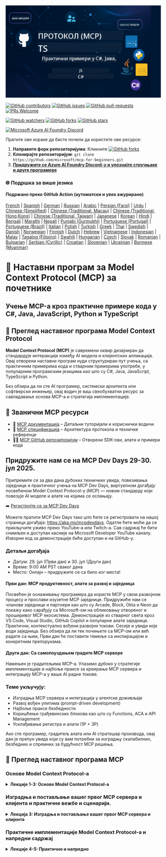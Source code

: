 <!--
CO_OP_TRANSLATOR_METADATA:
{
  "original_hash": "61219d6d0e866f6e714fe6988ebeba31",
  "translation_date": "2025-07-13T14:58:31+00:00",
  "source_file": "README.md",
  "language_code": "sr"
}
-->
![MCP-for-beginners](../../translated_images/mcp-beginners.2ce2b317996369ff66c5b72e25eff9d4288ab2741fc70c0b4e523d1ae1e249fd.sr.png) 

[![GitHub contributors](https://img.shields.io/github/contributors/microsoft/mcp-for-beginners.svg)](https://GitHub.com/microsoft/mcp-for-beginners/graphs/contributors)
[![GitHub issues](https://img.shields.io/github/issues/microsoft/mcp-for-beginners.svg)](https://GitHub.com/microsoft/mcp-for-beginners/issues)
[![GitHub pull-requests](https://img.shields.io/github/issues-pr/microsoft/mcp-for-beginners.svg)](https://GitHub.com/microsoft/mcp-for-beginners/pulls)
[![PRs Welcome](https://img.shields.io/badge/PRs-welcome-brightgreen.svg?style=flat-square)](http://makeapullrequest.com)

[![GitHub watchers](https://img.shields.io/github/watchers/microsoft/mcp-for-beginners.svg?style=social&label=Watch)](https://GitHub.com/microsoft/mcp-for-beginners/watchers)
[![GitHub forks](https://img.shields.io/github/forks/microsoft/mcp-for-beginners.svg?style=social&label=Fork)](https://GitHub.com/microsoft/mcp-for-beginners/fork)
[![GitHub stars](https://img.shields.io/github/stars/microsoft/mcp-for-beginners?style=social&label=Star)](https://GitHub.com/microsoft/mcp-for-beginners/stargazers)


[![Microsoft Azure AI Foundry Discord](https://dcbadge.limes.pink/api/server/ByRwuEEgH4)](https://discord.com/invite/ByRwuEEgH4)

Пратите ове кораке да бисте почели да користите ове ресурсе:
1. **Направите форк репозиторијума**: Кликните [![GitHub forks](https://img.shields.io/github/forks/microsoft/mcp-for-beginners.svg?style=social&label=Fork)](https://GitHub.com/microsoft/mcp-for-beginners/fork)
2. **Клонирајте репозиторијум**:   `git clone https://github.com/microsoft/mcp-for-beginners.git`
3. [**Придружите се Azure AI Foundry Discord-у и упознајте стручњаке и друге програмере**](https://discord.com/invite/ByRwuEEgH4)


### 🌐 Подршка за више језика

#### Подржано преко GitHub Action (аутоматски и увек ажурирано)

[French](../fr/README.md) | [Spanish](../es/README.md) | [German](../de/README.md) | [Russian](../ru/README.md) | [Arabic](../ar/README.md) | [Persian (Farsi)](../fa/README.md) | [Urdu](../ur/README.md) | [Chinese (Simplified)](../zh/README.md) | [Chinese (Traditional, Macau)](../mo/README.md) | [Chinese (Traditional, Hong Kong)](../hk/README.md) | [Chinese (Traditional, Taiwan)](../tw/README.md) | [Japanese](../ja/README.md) | [Korean](../ko/README.md) | [Hindi](../hi/README.md) | [Bengali](../bn/README.md) | [Marathi](../mr/README.md) | [Nepali](../ne/README.md) | [Punjabi (Gurmukhi)](../pa/README.md) | [Portuguese (Portugal)](../pt/README.md) | [Portuguese (Brazil)](../br/README.md) | [Italian](../it/README.md) | [Polish](../pl/README.md) | [Turkish](../tr/README.md) | [Greek](../el/README.md) | [Thai](../th/README.md) | [Swedish](../sv/README.md) | [Danish](../da/README.md) | [Norwegian](../no/README.md) | [Finnish](../fi/README.md) | [Dutch](../nl/README.md) | [Hebrew](../he/README.md) | [Vietnamese](../vi/README.md) | [Indonesian](../id/README.md) | [Malay](../ms/README.md) | [Tagalog (Filipino)](../tl/README.md) | [Swahili](../sw/README.md) | [Hungarian](../hu/README.md) | [Czech](../cs/README.md) | [Slovak](../sk/README.md) | [Romanian](../ro/README.md) | [Bulgarian](../bg/README.md) | [Serbian (Cyrillic)](./README.md) | [Croatian](../hr/README.md) | [Slovenian](../sl/README.md) | [Ukrainian](../uk/README.md) | [Burmese (Myanmar)](../my/README.md)

# 🚀 Наставни програм за Model Context Protocol (MCP) за почетнике

## **Учење MCP-а кроз практичне примере кода у C#, Java, JavaScript, Python и TypeScript**

## 🧠 Преглед наставног програма Model Context Protocol

**Model Context Protocol (MCP)** је савремени оквир дизајниран да стандардује интеракције између AI модела и клијентских апликација. Овај отворени наставни програм нуди структуриран пут учења, са практичним примерима кода и стварним примерима употребе, у популарним програмским језицима као што су C#, Java, JavaScript, TypeScript и Python.

Без обзира да ли сте AI програмер, системски архитекта или софтверски инжењер, овај водич је ваш свеобухватни ресурс за савладавање основа MCP-а и стратегија имплементације.

## 🔗 Званични MCP ресурси

- 📘 [MCP документација](https://modelcontextprotocol.io/) – Детаљни туторијали и кориснички водичи  
- 📜 [MCP спецификација](https://spec.modelcontextprotocol.io/) – Архитектура протокола и техничке референце  
- 🧑‍💻 [MCP GitHub репозиторијум](https://github.com/modelcontextprotocol) – Отворени SDK-ови, алати и примери кода  

## Придружите нам се на MCP Dev Days 29-30. јул 2025.

Припремите се за два дана дубоких техничких увида, повезивања заједнице и практичног учења на MCP Dev Days, виртуелном догађају посвећеном Model Context Protocol-у (MCP) — новом стандарду који повезује AI моделе и алате на којима се ослањају.

➡️ [Региструјте се за MCP Dev Days](https://developer.microsoft.com/en-us/reactor/series/S-1563/)

Можете пратити MCP Dev Days тако што ћете се регистровати на нашој страници догађаја: https://aka.ms/mcpdevdays. Одатле ћете моћи да се прикључите уживо преко YouTube-а или Twitch-а. Сав садржај ће бити снимљен и доступан касније на Microsoft Developer YouTube каналу. Изворни код за демонстрације биће доступан и на GitHub-у.

### Детаљи догађаја
- Датум: 29. јул (Први дан) и 30. јул (Други дан)
- Време: 9:00 AM PST сваког дана
- Место: Онлајн – придружите се са било ког места!

#### Први дан: MCP продуктивност, алати за развој и заједница

Посвећен је оснаживању програмера да користе MCP у свом развојном процесу и прослави изузетне MCP заједнице. Придружиће нам се чланови заједнице и партнери као што су Arcade, Block, Okta и Neon да покажу како сарађују са Microsoft-ом на обликовању отвореног и проширивог MCP екосистема. Демонстрације из стварног света кроз VS Code, Visual Studio, GitHub Copilot и популарне алате заједнице.
Практични, контекстуално вођени развојни токови.
Сесије и увиди које води заједница.
Без обзира да ли тек почињете са MCP-ом или већ радите са њим, Први дан ће поставити темеље са инспирацијом и конкретним препорукама.

#### Други дан: Са самопоуздањем градите MCP сервере

Намењен је градитељима MCP-а. Улазимо дубоко у стратегије имплементације и најбоље праксе за креирање MCP сервера и интеграцију MCP-а у ваше AI радне токове.

### Теме укључују:

- Изградња MCP сервера и интеграција у агентске доживљаје
- Развој вођен упитима (prompt-driven development)
- Најбоље праксе безбедности
- Коришћење грађевинских блокова као што су Functions, ACA и API Management
- Усклађивање регистра и алати (1P + 3P)

Ако сте програмер, градитељ алата или AI стратешар производа, овај дан је препун увида који су вам потребни за изградњу скалабилних, безбедних и спремних за будућност MCP решења.

## 🧭 Преглед наставног програма MCP

### Основе Model Context Protocol-а 
<details>
  <summary><strong> Лекције 1-3: Основе Model Context Protocol-а</strong></summary>

- **00. Увод у MCP**  
  Преглед Model Context Protocol-а и његов значај у AI процесима. [Прочитајте више](./00-Introduction/README.md)
- **01. Објашњење основних појмова**  
  Детаљно објашњење кључних концепата MCP-а. [Прочитајте више](./01-CoreConcepts/README.md)
- **02. Безбедност у MCP-у**  
  Безбедносне претње и најбоље праксе. [Прочитајте више](./02-Security/README.md)
- **03. Почетак рада са MCP-ом**  
  Подешавање окружења, основни сервери/клијенти, интеграција. [Прочитајте више](./03-GettingStarted/README.md)
</details>

### Изградња и постављање вашег првог MCP сервера и клијента и практичне вежбе и сценарији.
<details>
  <summary><strong> Лекција 3: Изградња и постављање вашег првог MCP сервера и клијента</strong></summary>

- **3.1. Први сервер** – [Водич](./03-GettingStarted/01-first-server/README.md)
- **3.2. Први клијент** – [Водич](./03-GettingStarted/02-client/README.md)
- **3.3. Клијент са LLM-ом** – [Водич](./03-GettingStarted/03-llm-client/README.md)
- **3.4. Коришћење сервера у Visual Studio Code-у** – [Водич](./03-GettingStarted/04-vscode/README.md)
- **3.5. Креирање сервера користећи SSE** – [Водич](./03-GettingStarted/05-sse-server/README.md)
- **3.6. HTTP стриминг** – [Водич](./03-GettingStarted/06-http-streaming/README.md)
- **3.7. Коришћење AI Toolkit-а** – [Водич](./03-GettingStarted/07-aitk/README.md)
- **3.8. Тестирање вашег сервера** – [Водич](./03-GettingStarted/08-testing/README.md)
- **3.9. Постављање вашег сервера** – [Водич](./03-GettingStarted/09-deployment/README.md)
</details>

### Практичне имплементације Model Context Protocol-а и напредни садржај
<details>
  <summary><strong> Лекције 4-5: Практично и напредно</strong></summary>

- **04. Практична имплементација**  
  SDK-ови, дебаговање, тестирање, поновно коришћење шаблона упита. [Прочитајте више](./04-PracticalImplementation/README.md)
- **05. Напредне теме у MCP-у**  
  Мултимодални AI, скалирање, коришћење у предузећима. [Прочитајте више](./05-AdvancedTopics/README.md)
- **5.1. MCP интеграција са Azure-ом** – [Водич](./05-AdvancedTopics/mcp-integration/README.md)
- **5.2. Мултимодалност** – [Водич](./05-AdvancedTopics/mcp-multi-modality/README.md)
- **5.3. MCP OAuth2 демонстрација** – [Водич](./05-AdvancedTopics/mcp-oauth2-demo/README.md)
- **5.4. Root Contexts** – [Водич](./05-AdvancedTopics/mcp-root-contexts/README.md)
- **5.5. Routing** – [Водич](./05-AdvancedTopics/mcp-routing/README.md)
- **5.6. Sampling** – [Водич](./05-AdvancedTopics/mcp-sampling/README.md)
- **5.7. Scaling** – [Водич](./05-AdvancedTopics/mcp-scaling/README.md)
- **5.8. Безбедност** – [Водич](./05-AdvancedTopics/mcp-security/README.md)
- **5.9. Web Search MCP** – [Водич](./05-AdvancedTopics/web-search-mcp/README.md)
- **5.10. Реално време стриминг** – [Водич](./05-AdvancedTopics/mcp-realtimestreaming/README.md)
- **5.11. Реално време Web Search** – [Водич](./05-AdvancedTopics/mcp-realtimesearch/README.md)
- **5.12. Entra ID аутентификација за Model Context Protocol сервере** – [Водич](./05-AdvancedTopics/mcp-security-entra/README.md)
- **5.13. Интеграција Model Context Protocol-а (MCP) са Azure AI Foundry** – [Водич](./05-AdvancedTopics/mcp-foundry-agent-integration/README.md)

### Најбоље праксе за Model Context Protocol  
<details>
  <summary><strong> Лекције 6-9: Заједница, најбоље праксе и лабораторије</strong></summary>

- **06. Доприноси заједнице** – [Водич](./06-CommunityContributions/README.md)
- **07. Увид из ране примене** – [Водич](./07-LessonsFromEarlyAdoption/README.md)
- **08. Најбоље праксе за MCP** – [Водич](./08-BestPractices/README.md)
- **09. Студије случаја MCP** – [Водич](./09-CaseStudy/README.md)
</details>

### Практична лабораторија Model Context Protocol са AI Toolkit за VScode  
<details>
  <summary><strong>Лекција 10: Практична лабораторија - прављење MCP сервера са AI Toolkit за VScode</strong></summary>
    
- **10. Поједностављивање AI радних токова: прављење MCP сервера са AI Toolkit** – [Практична лабораторија](./10-StreamliningAIWorkflowsBuildingAnMCPServerWithAIToolkit/README.md)
</details>

## Пример пројеката Model Context Protocol: прављење MCP калкулатора у Java, C#, JavaScript, TypeScript и Python

### 🧮 Пример MCP калкулатора у Java, C#, JavaScript, TypeScript и Python  
<details>
  <summary><strong>Истражите имплементације кода по језицима</strong></summary>

  - [Пример MCP сервера у C#](./03-GettingStarted/samples/csharp/README.md)
  - [MCP калкулатор у Java](./03-GettingStarted/samples/java/calculator/README.md)
  - [MCP демо у JavaScript](./03-GettingStarted/samples/javascript/README.md)
  - [MCP сервер у Python-у](../../03-GettingStarted/samples/python/mcp_calculator_server.py)
  - [Пример MCP у TypeScript-у](./03-GettingStarted/samples/typescript/README.md)

</details>

### 💡 Напредни пример MCP решења: калкулатор пројекти у C#, Java, JavaScript, TypeScript и Python  
<details>
  <summary><strong>Истражите напредне примере</strong></summary>

  - [Напредни пример у C#](./04-PracticalImplementation/samples/csharp/README.md)
  - [Пример Java контејнер апликације](./04-PracticalImplementation/samples/java/containerapp/README.md)
  - [Напредни пример у JavaScript-у](./04-PracticalImplementation/samples/javascript/README.md)
  - [Сложена имплементација у Python-у](../../04-PracticalImplementation/samples/python/mcp_sample.py)
  - [Пример TypeScript контејнера](./04-PracticalImplementation/samples/typescript/README.md)

</details>


## 🎯 Претпоставке за учење MCP

Да бисте максимално искористили овај курс, требало би да имате:

- Основно знање из C#, Java или Python
- Разумевање клијент-сервер модела и API-ја
- (Опционо) Познавање концепата машинског учења

## 📚 Водич за учење

Доступан је свеобухватан [Водич за учење](./study_guide.md) који ће вам помоћи да ефикасно користите овај репозиторијум. Водич укључује:

- Визуелну мапу курикулума са свим обухваћеним темама
- Детаљан преглед сваког дела репозиторијума
- Упутства како користити пример пројекте
- Препоручене путеве учења за различите нивое знања
- Додатне ресурсе који ће употпунити ваше учење

## 🛠️ Како ефикасно користити овај курикулум

Свака лекција у овом водичу садржи:

1. Јасна објашњења MCP концепата  
2. Примере кода уживо на више језика  
3. Вежбе за прављење стварних MCP апликација  
4. Додатне ресурсе за напредне кориснике


## 🌟 Захвалност заједници

Захваљујемо Microsoft Valued Professional-у [Shivam Goyal](https://www.linkedin.com/in/shivam2003/) на доприносу важних примера кода.

## 📜 Информације о лиценци

Овај садржај је лиценциран под **MIT лиценцом**. За услове коришћења погледајте [LICENSE](../../LICENSE).

## 🤝 Упутства за допринос

Овај пројекат поздравља доприносе и предлоге. Већина доприноса захтева да се сложите са  
Contributor License Agreement (CLA) којим изјављујете да имате право и заиста нам дајете  
права на коришћење вашег доприноса. За детаље посетите <https://cla.opensource.microsoft.com>.

Када пошаљете pull request, CLA бот ће аутоматски одредити да ли је потребно да доставите  
CLA и означити PR на одговарајући начин (нпр. провера статуса, коментар). Само пратите упутства  
која вам бот даје. Ово ћете морати урадити само једном за све репозиторијуме који користе наш CLA.

Овај пројекат је усвојио [Microsoft Open Source Code of Conduct](https://opensource.microsoft.com/codeofconduct/).  
За више информација погледајте [Code of Conduct FAQ](https://opensource.microsoft.com/codeofconduct/faq/) или  
контактирајте [opencode@microsoft.com](mailto:opencode@microsoft.com) за додатна питања или коментаре.

## 🎒 Остали курсеви  
Наш тим производи и друге курсеве! Погледајте:

- [AI Agents For Beginners](https://github.com/microsoft/ai-agents-for-beginners?WT.mc_id=academic-105485-koreyst)
- [Generative AI for Beginners using .NET](https://github.com/microsoft/Generative-AI-for-beginners-dotnet?WT.mc_id=academic-105485-koreyst)
- [Generative AI for Beginners using JavaScript](https://github.com/microsoft/generative-ai-with-javascript?WT.mc_id=academic-105485-koreyst)
- [Generative AI for Beginners](https://github.com/microsoft/generative-ai-for-beginners?WT.mc_id=academic-105485-koreyst)
- [ML for Beginners](https://aka.ms/ml-beginners?WT.mc_id=academic-105485-koreyst)
- [Data Science for Beginners](https://aka.ms/datascience-beginners?WT.mc_id=academic-105485-koreyst)
- [AI for Beginners](https://aka.ms/ai-beginners?WT.mc_id=academic-105485-koreyst)
- [Cybersecurity for Beginners](https://github.com/microsoft/Security-101??WT.mc_id=academic-96948-sayoung)
- [Web Dev for Beginners](https://aka.ms/webdev-beginners?WT.mc_id=academic-105485-koreyst)
- [IoT for Beginners](https://aka.ms/iot-beginners?WT.mc_id=academic-105485-koreyst)
- [XR Development for Beginners](https://github.com/microsoft/xr-development-for-beginners?WT.mc_id=academic-105485-koreyst)
- [Mastering GitHub Copilot for AI Paired Programming](https://aka.ms/GitHubCopilotAI?WT.mc_id=academic-105485-koreyst)
- [Mastering GitHub Copilot for C#/.NET Developers](https://github.com/microsoft/mastering-github-copilot-for-dotnet-csharp-developers?WT.mc_id=academic-105485-koreyst)
- [Choose Your Own Copilot Adventure](https://github.com/microsoft/CopilotAdventures?WT.mc_id=academic-105485-koreyst)


## ™️ Обавештење о жигу

Овај пројекат може садржати жигове или логотипе пројеката, производа или услуга. Овлашћена употреба Microsoft  
жигова или логотипа подлеже и мора се придржавати  
[Microsoft-ових смерница за жигове и бренд](https://www.microsoft.com/legal/intellectualproperty/trademarks/usage/general).  
Употреба Microsoft жигова или логотипа у модификованим верзијама овог пројекта не сме изазивати забуну нити имплицирати Microsoft спонзорство.  
Свака употреба жигова или логотипа трећих страна подлеже правилима тих трећих страна.

**Одрицање од одговорности**:  
Овај документ је преведен коришћењем AI услуге за превођење [Co-op Translator](https://github.com/Azure/co-op-translator). Иако се трудимо да превод буде тачан, молимо вас да имате у виду да аутоматски преводи могу садржати грешке или нетачности. Оригинални документ на његовом изворном језику треба сматрати ауторитетним извором. За критичне информације препоручује се професионални људски превод. Нисмо одговорни за било каква неспоразума или погрешна тумачења која произилазе из коришћења овог превода.